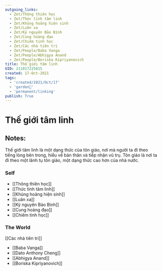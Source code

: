 ```yaml
---
outgoing_links:
  - Zet/Thông thiên học
  - Zet/Thức tỉnh tâm linh
  - Zet/Khủng hoảng hiện sinh
  - Zet/Luân xa
  - Zet/Kỷ nguyên Bảo Bình
  - Zet/Cung hoàng đạo
  - Zet/Chiêm tinh học
  - Zet/Các nhà tiên tri
  - Zet/People/Baba Vanga
  - Zet/People/Abhigya Anand
  - Zet/People/Boriska Kipriyanovich
title: Thế giới tâm linh
UID: 211017225815
created: 17-Oct-2021
tags:
  - 'created/2021/Oct/17'
  - 'garden🏡'
  - 'permanent/linking'
publish: True
---
```

# Thế giới tâm linh

## Notes:
Thế giới tâm linh là một dạng thức của tôn giáo, nơi mà người ta đi theo tiếng lòng bên trong, hiểu về bản thân và tiếp nhận vũ trụ. Tôn giáo là nơi ta đi theo một lãnh tụ tôn giáo, một dạng thức cao hơn của nhà nước.

### Self

- [[Thông thiên học]]
- [[Thức tỉnh tâm linh]]
- [[Khủng hoảng hiện sinh]]
- [[Luân xa]]
- [[Kỷ nguyên Bảo Bình]]
- [[Cung hoàng đạo]]
- [[Chiêm tinh học]]

### The World

[[Các nhà tiên tri]]

- [[Baba Vanga]]
- [[Dato Anthony Cheng]]
- [[Abhigya Anand]]
- [[Boriska Kipriyanovich]]


